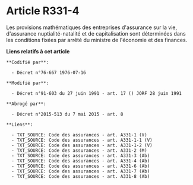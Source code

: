 # Article R331-4

Les provisions mathématiques des entreprises d'assurance sur la vie, d'assurance nuptialité-natalité et de capitalisation
sont déterminées dans les conditions fixées par arrêté du ministre de l'économie et des finances.

**Liens relatifs à cet article**

	**Codifié par**:

	  - Décret n°76-667 1976-07-16

	**Modifié par**:

	  - Décret n°91-603 du 27 juin 1991 - art. 17 () JORF 28 juin 1991

	**Abrogé par**:

	  - Décret n°2015-513 du 7 mai 2015 - art. 8

	**Liens**:

	  - TXT_SOURCE: Code des assurances - art. A331-1 (V)
	  - TXT_SOURCE: Code des assurances - art. A331-1-1 (V)
	  - TXT_SOURCE: Code des assurances - art. A331-1-2 (V)
	  - TXT_SOURCE: Code des assurances - art. A331-2 (M)
	  - TXT_SOURCE: Code des assurances - art. A331-3 (Ab)
	  - TXT_SOURCE: Code des assurances - art. A331-4 (Ab)
	  - TXT_SOURCE: Code des assurances - art. A331-6 (Ab)
	  - TXT_SOURCE: Code des assurances - art. A331-7 (Ab)
	  - TXT_SOURCE: Code des assurances - art. A331-8 (Ab)
